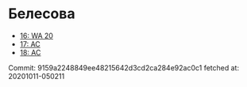 # Белесова
- [16: WA 20](16.md)
- [17: AC](17.md)
- [18: AC](18.md)

Commit: 9159a2248849ee48215642d3cd2ca284e92ac0c1
 fetched at: 20201011-050211
